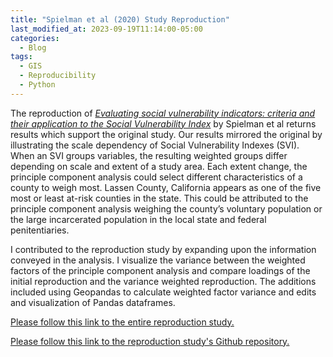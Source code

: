 ```yaml
---
title: "Spielman et al (2020) Study Reproduction"
last_modified_at: 2023-09-19T11:14:00-05:00
categories:
  - Blog
tags:
  - GIS
  - Reproducibility
  - Python
---
```


The reproduction of [*Evaluating social vulnerability indicators: criteria and their application to the Social Vulnerability Index*](https://doi.org/10.1007/s11069-019-03820-z) by Spielman et al returns results which support the original study. 
Our results mirrored the original by illustrating the scale dependency of Social Vulnerability Indexes (SVI).
When an SVI groups variables, the resulting weighted groups differ depending on scale and extent of a study area. 
Each extent change, the principle component analysis could select different characteristics of a county to weigh most.
Lassen County, California appears as one of the five most or least at-risk counties in the state. 
This could be attributed to the principle component analysis weighing the county’s voluntary population or the large incarcerated population in the local state and federal penitentiaries. 

I contributed to the reproduction study by expanding upon the information conveyed in the analysis. 
I visualize the variance between the weighted factors of the principle component analysis and compare loadings of the initial reproduction and the variance weighted reproduction.
The additions included using Geopandas to calculate weighted factor variance and edits and visualization of Pandas dataframes.

​​[Please follow this link to the entire reproduction study.](https://t-sutter.github.io/RPl-Spielman-2020/) 

[Please follow this link to the reproduction study's Github repository.](https://github.com/t-sutter/RPl-Spielman-2020/)

